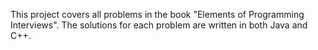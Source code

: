 This project covers all problems in the book "Elements of Programming Interviews". The solutions for each problem are written in both Java and C++.
